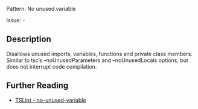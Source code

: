 Pattern: No unused variable

Issue: -

## Description

Disallows unused imports, variables, functions and private class members. Similar to tsc’s –noUnusedParameters and –noUnusedLocals options, but does not interrupt code compilation.

## Further Reading

* [TSLint - no-unused-variable](https://palantir.github.io/tslint/rules/no-unused-variable)